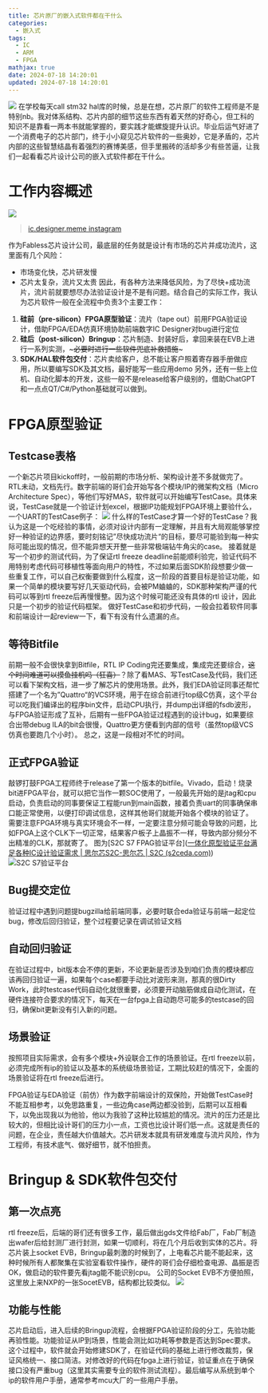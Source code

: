 ```yaml
---
title: 芯片原厂的嵌入式软件都在干什么
categories:
  - 嵌入式
tags:
  - IC
  - ARM
  - FPGA
mathjax: true
date: 2024-07-18 14:20:01
updated: 2024-07-18 14:20:01
---
```

![](芯片设计公司的嵌入式软件都在干什么/image-20240718165441091.png)
在学校每天call stm32 hal库的时候，总是在想，芯片原厂的软件工程师是不是特别nb。我对体系结构、芯片内部的细节这些东西有着天然的好奇心，但工科的知识不是靠看一两本书就能掌握的，要实践才能螺旋提升认识。毕业后运气好进了一个消费电子的芯片部门，终于小小窥见芯片软件的一些奥妙，它是矛盾的，芯片内部的这些智慧结晶有着强烈的赛博美感，但手里搬砖的活却多少有些苦逼，让我们一起看看芯片设计公司的嵌入式软件都在干什么。

<!-- more -->
# 工作内容概述
![](芯片设计公司的嵌入式软件都在干什么/image-20240719002019629.png)
> [ic.designer.meme instagram](https://www.instagram.com/ic.designer.meme/)

作为Fabless芯片设计公司，最底层的任务就是设计有市场的芯片并成功流片，这里面有几个风险：
- 市场变化快，芯片研发慢
- 芯片太复杂，流片又太贵
因此，有各种方法来降低风险，为了尽快+成功流片，流片前就要想尽办法验证设计是不是有问题。结合自己的实际工作，我认为芯片软件一般在全流程中负责3个主要工作：
1. **硅前（pre-silicon）FPGA原型验证**：流片（tape out）前用FPGA验证设计，借助FPGA/EDA仿真环境协助前端数字IC Designer对bug进行定位
2. **硅后（post-silicon）Bringup**：芯片制造、封装好后，拿回来装在EVB上进行一系列实测，~~~必要时进行一些软件兜底补救措施~~~
3. **SDK/HAL软件包交付**：芯片卖给客户，总不能让客户照着寄存器手册做应用，所以要编写SDK及其文档，最好能写一些应用demo
另外，还有一些上位机、自动化脚本的开发，这些一般不是release给客户级别的，借助ChatGPT和一点点QT/C#/Python基础就可以做到。
# FPGA原型验证
## Testcase表格
一个新芯片项目kickoff时，一般前期的市场分析、架构设计差不多就做完了。RTL未动，文档先行。数字前端的哥们会开始写各个模块/IP的微架构文档（Micro Architecture Spec），等他们写好MAS，软件就可以开始编写TestCase。具体来说，TestCase就是一个验证计划excel，根据IP功能规划FPGA环境上要验什么，一个UART的TestCase例子：
![](芯片设计公司的嵌入式软件都在干什么/image-20240719105006239.png)
什么样的TestCase才算一个好的TestCase？我认为这是一个吃经验的事情，必须对设计内部有一定理解，并且有大局观能够掌控好一种验证的边界感，要时刻铭记”尽快成功流片“的目标，要尽可能验到每一种实际可能出现的情况，但不能异想天开整一些非常极端钻牛角尖的case。
接着就是写一个初步的测试代码，为了保证rtl freeze deadline前能顺利验完，验证代码不用特别考虑代码可移植性等面向用户的特性，不过如果后面SDK阶段想要少做一些重复工作，可以自己权衡要做到什么程度，这一阶段的首要目标是验证功能，如果一个简单的模块要写好几天驱动代码，会被PM蛐蛐的，SDK那种架构严谨的代码可以等到rtl freeze后再慢慢整。因为这个时候可能还没有具体的rtl 设计，因此只是一个初步的验证代码框架。
做好TestCase和初步代码，一般会拉着软件同事和前端设计一起review一下，看下有没有什么遗漏的点。
## 等待Bitfile
前期一般不会很快拿到Bitfile，RTL IP Coding完还要集成，集成完还要综合，~~这个时间难道可以摸鱼挂机吗（狂喜）~~？除了看MAS、写TestCase及代码，我们还可以看下架构文档，进一步了解芯片的使用场景。此外，我们EDA验证同事还帮忙搭建了一个名为”Quattro“的VCS环境，用于在综合前进行top级C仿真，这个平台可以吃我们编译出的程序bin文件，启动CPU执行，并dump出详细的fsdb波形，与FPGA验证形成了互补，后期有一些FPGA验证过程遇到的设计bug，如果要综合出带debug ILA的bit会很慢，Quattro更方便看到内部的信号（虽然top级VCS仿真也要跑几个小时）。
总之，这是一段相对不忙的时间。
## 正式FPGA验证
敲锣打鼓FPGA工程师终于release了第一个版本的bitfile。Vivado，启动！烧录bit进FPGA平台，就可以把它当作一颗SOC使用了，一般最先开始的是jtag和cpu启动，负责启动的同事要保证工程能run到main函数，接着负责uart的同事确保串口能正常使用，以便打印调试信息，这样其他哥们就能开始各个模块的验证了。
需要注意FPGA环境与真实环境会不一样，一定要注意分频可能会导致的问题，比如FPGA上这个CLK下一切正常，结果客户板子上晶振不一样，导致内部分频分不出精准的CLK，那就寄了。
图为[S2C S7 FPAG验证平台]([一体化原型验证平台满足各种IC设计验证需求 | 思尔芯S2C-思尔芯 | S2C (s2ceda.com)](https://www.s2ceda.com/ch/product-prototyping-ls-3))
![S2C S7验证平台](芯片设计公司的嵌入式软件都在干什么/image-20240719150541081.png)
## Bug提交定位
验证过程中遇到问题提bugzilla给前端同事，必要时联合eda验证与前端一起定位bug，修改后回归验证，整个过程要记录在调试验证文档
## 自动回归验证
在验证过程中，bit版本会不停的更新，不论更新是否涉及到咱们负责的模块都应该再回归验证一遍，如果每个case都要手动比对波形来测，那真的很Dirty Work，此时testcase代码自动化就很重要，必须要开动脑筋做成自动化测试，在硬件连接符合要求的情况下，每天在一台fpga上自动跑尽可能多的testcase的回归，确保bit更新没有引入新的问题。
## 场景验证
按照项目实际需求，会有多个模块+外设联合工作的场景验证。在rtl freeze以前，必须完成所有ip的验证以及基本的系统级场景验证，工期比较赶的情况下，全面的场景验证将在rtl freeze后进行。

FPGA验证与EDA验证（前仿）作为数字前端设计的双保险，开始做TestCase时不能互相参考，以免思路重复，一些边角case两边都没验到，后期可以互相看下，以免出现我以为他验，他以为我验了这种比较尴尬的情况。流片的压力还是比较大的，但相比设计哥们的压力小一点，工资也比设计哥们低一点。这就是责任的问题，在企业，责任越大价值越大。芯片研发本就具有研发难度与流片风险，作为工程师，有技术底气、做好细节，就不怕担责。
# Bringup & SDK软件包交付
## 第一次点亮
rtl freeze后，后端的哥们还有很多工作，最后做出gds文件给Fab厂，Fab厂制造出wafer后给封测厂进行封测，如果一切顺利，将在几个月后收到实体的芯片。将芯片装上socket EVB，Bringup最刺激的时候到了，上电看芯片能不能起来，这种时候所有人都聚集在实验室看软件操作，硬件的哥们会仔细检查电源、晶振是否OK，做启动的软件要先看jtag能不能识别cpu。
公司的Socket EVB不方便拍照，这里放上来NXP的一张SocetEVB，结构都比较类似。
![](芯片设计公司的嵌入式软件都在干什么/image-20240719180232126.png)
## 功能与性能
芯片启动后，进入后续的Bringup流程，会根据FPGA验证阶段的分工，先验功能再验性能。功能验证从IP到场景，性能会测比如功耗等参数是否达到Spec要求。
这个过程中，软件就会开始修建SDK了，在验证代码的基础上进行修改裁剪，保证风格统一、接口简洁。对修改好的代码在fpga上进行验证，验证重点在于确保接口没有严重bug（这里其实需要专业的软件测试流程）。最后编写从系统到单个ip的软件用户手册，通常参考mcu大厂的一些用户手册。





